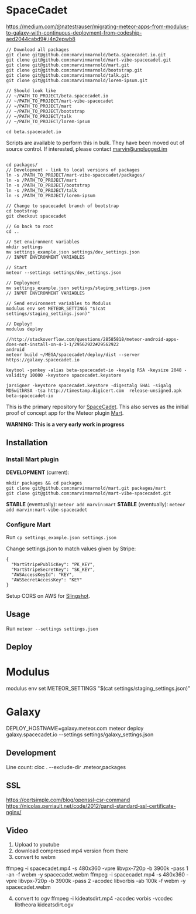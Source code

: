 SpaceCadet
==========

https://medium.com/@natestrauser/migrating-meteor-apps-from-modulus-to-galaxy-with-continuous-deployment-from-codeship-aed2044cabd9#.i4n2epwb8

````
// Download all packages
git clone git@github.com:marvinmarnold/beta.spacecadet.io.git
git clone git@github.com:marvinmarnold/mart-vibe-spacecadet.git
git clone git@github.com:marvinmarnold/mart.git
git clone git@github.com:marvinmarnold/bootstrap.git
git clone git@github.com:marvinmarnold/talk.git
git clone git@github.com:marvinmarnold/lorem-ipsum.git

// Should look like
// ~/PATH_TO_PROJECT/beta.spacecadet.io
// ~/PATH_TO_PROJECT/mart-vibe-spacecadet
// ~/PATH_TO_PROJECT/mart
// ~/PATH_TO_PROJECT/bootstrap
// ~/PATH_TO_PROJECT/talk
// ~/PATH_TO_PROJECT/lorem-ipsum

cd beta.spacecadet.io

````

Scripts are available to perform this in bulk.
They have been moved out of source control.
If interested, please contact marvin@unplugged.im

````

cd packages/
// Development - link to local versions of packages
ln -s /PATH_TO_PROJECT/mart-vibe-spacecadet/packages/
ln -s /PATH_TO_PROJECT/mart
ln -s /PATH_TO_PROJECT/bootstrap
ln -s /PATH_TO_PROJECT/talk
ln -s /PATH_TO_PROJECT/lorem-ipsum

// Change to spacecadet branch of bootstrap
cd bootstrap
git checkout spacecadet

// Go back to root
cd ..

// Set environment variables
mkdir settings
mv settings_example.json settings/dev_settings.json
// INPUT ENVIRONMENT VARIABLES

// Start
meteor --settings settings/dev_settings.json

// Deployment
mv settings_example.json settings/staging_settings.json
// INPUT ENVIRONMENT VARIABLES

// Send environment variables to Modulus
modulus env set METEOR_SETTINGS "$(cat settings/staging_settings.json)"

// Deploy!
modulus deploy

//http://stackoverflow.com/questions/28585818/meteor-android-apps-does-not-install-on-4-1-1/29562922#29562922
android
meteor build ~/MEGA/spacecadet/deploy/dist --server https://galaxy.spacecadet.io

keytool -genkey -alias beta-spacecadet-io -keyalg RSA -keysize 2048 -validity 10000 -keystore spacecadet.keystore

jarsigner -keystore spacecadet.keystore -digestalg SHA1 -sigalg MD5withRSA -tsa http://timestamp.digicert.com  release-unsigned.apk beta-spacecadet-io
````




This is the primary repository for [SpaceCadet](https://spacecadet.io). This also serves as the initial proof of concept app for the Meteor plugin [Mart](https://github.com/marvinmarnold/mart).

**WARNING: This is a very early work in progress**

Installation
------------

### Install Mart plugin

**DEVELOPMENT** (current):

```
mkdir packages && cd packages
git clone git@github.com:marvinmarnold/mart.git packages/mart
git clone git@github.com:marvinmarnold/mart-vibe-spacecadet.git
```

**STABLE** (eventually): `meteor add marvin:mart`
**STABLE** (eventually): `meteor add marvin:mart-vibe-spacecadet`

### Configure Mart

Run `cp settings_example.json settings.json`

Change settings.json to match values given by Stripe:

```
{
  "MartStripePublicKey": "PK_KEY",
  "MartStripeSecretKey": "SK_KEY",
  "AWSAccessKeyId": "KEY",
  "AWSSecretAccessKey": "KEY"
}
```

Setup CORS on AWS for [Slingshot](https://github.com/CulturalMe/meteor-slingshot).

Usage
-----

Run `meteor --settings settings.json`

Deploy
------

Modulus
=====
modulus env set METEOR_SETTINGS "$(cat settings/staging_settings.json)"

Galaxy
=====
DEPLOY_HOSTNAME=galaxy.meteor.com meteor deploy galaxy.spacecadet.io --settings settings/galaxy_settings.json

Development
-----------

Line count: cloc . --exclude-dir .meteor,packages


SSL
---
https://certsimple.com/blog/openssl-csr-command
https://nicolas.perriault.net/code/2012/gandi-standard-ssl-certificate-nginx/

Video
-----
1) Upload to youtube
2) download compressed mp4 version from there
3) convert to webm

ffmpeg -i spacecadet.mp4 -s 480x360 -vpre libvpx-720p -b 3900k -pass 1 -an -f webm -y spacecadet.webm
ffmpeg -i spacecadet.mp4 -s 480x360 -vpre libvpx-720p -b 3900k -pass 2 -acodec libvorbis -ab 100k -f webm -y spacecadet.webm

4) convert to ogv
ffmpeg -i kideatsdirt.mp4 -acodec vorbis -vcodec libtheora kideatsdirt.ogv
